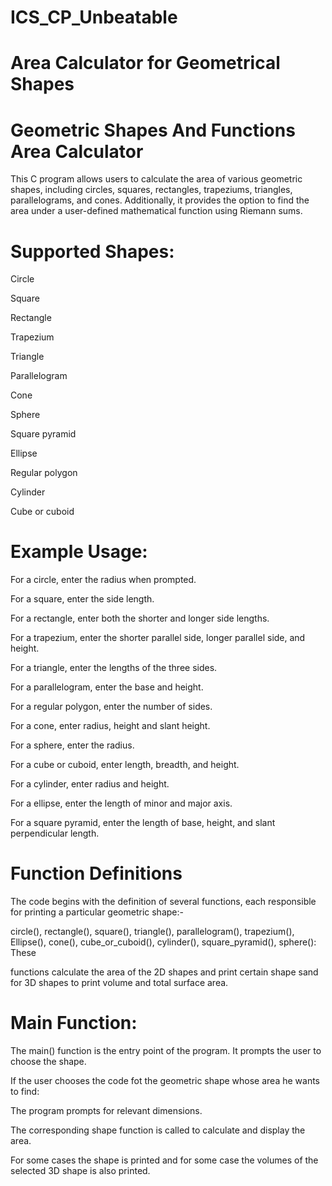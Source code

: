 # ICS_CP_Unbeatable

# Area Calculator for Geometrical Shapes

# Geometric Shapes And Functions Area Calculator

This C program allows users to calculate the area of various geometric shapes, including circles, squares, rectangles, trapeziums, triangles, parallelograms, and cones. Additionally, it provides the option to find the area under a user-defined mathematical function using Riemann sums.


# Supported Shapes:

Circle

Square

Rectangle

Trapezium

Triangle

Parallelogram

Cone

Sphere

Square pyramid

Ellipse

Regular polygon

Cylinder

Cube or cuboid


# Example Usage:

For a circle, enter the radius when prompted.

For a square, enter the side length.

For a rectangle, enter both the shorter and longer side lengths.

For a trapezium, enter the shorter parallel side, longer parallel side, and height.

For a triangle, enter the lengths of the three sides.

For a parallelogram, enter the base and height.

For a regular polygon, enter the number of sides.

For a cone, enter radius, height and slant height.

For a sphere, enter the radius.

For a cube or cuboid, enter length, breadth, and height.

For a cylinder, enter radius and height.

For a ellipse, enter the length of minor and major axis.

For a square pyramid, enter the length of base, height, and slant perpendicular length.


# Function Definitions

The code begins with the definition of several functions, each responsible for printing a particular geometric shape:-

circle(), rectangle(), square(), triangle(), parallelogram(), trapezium(), Ellipse(), cone(), cube_or_cuboid(), cylinder(), square_pyramid(), sphere(): These

functions calculate the area of the 2D shapes and print certain shape sand for 3D shapes to print volume and total surface area.


# Main Function:

The main() function is the entry point of the program. It prompts the user to choose the shape.

If the user chooses the code fot the geometric shape whose area he wants to find:

The program prompts for relevant dimensions.

The corresponding shape function is called to calculate and display the area.

For some cases the shape is printed and for some case the volumes of the selected 3D shape is also printed.
